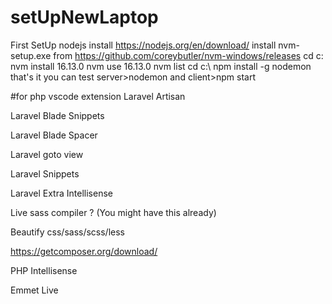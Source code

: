 # setUpNewLaptop
First
SetUp nodejs
install https://nodejs.org/en/download/
install nvm-setup.exe from https://github.com/coreybutler/nvm-windows/releases
cd c:\
nvm install 16.13.0
nvm use 16.13.0
nvm list
cd c:\ 
npm install -g nodemon
that's it
you can test server>nodemon and client>npm start






#for php vscode extension
Laravel Artisan

Laravel Blade Snippets

Laravel Blade Spacer

Laravel goto view

Laravel Snippets

Laravel Extra Intellisense

Live sass compiler ? (You might have this already)

Beautify css/sass/scss/less

https://getcomposer.org/download/

PHP Intellisense

Emmet Live

